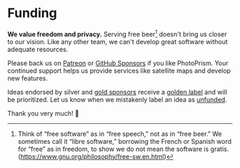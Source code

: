 # Funding

**We value freedom and privacy.** Serving free beer[^1] doesn't bring us closer to our vision.
Like any other team, we can't develop great software without adequate resources.

Please back us on [Patreon](https://www.patreon.com/photoprism) or [GitHub Sponsors](https://github.com/sponsors/photoprism)
if you like PhotoPrism. Your continued support helps us provide services like satellite maps and develop new features.

Ideas endorsed by silver and [gold sponsors](https://github.com/photoprism/photoprism/blob/develop/SPONSORS.md) 
receive a [golden label](https://github.com/photoprism/photoprism/issues?q=is%3Aissue+is%3Aopen+label%3Asponsor) and will be prioritized. Let us know when we mistakenly label an idea as [unfunded](https://github.com/photoprism/photoprism/issues?q=is%3Aissue+is%3Aopen+label%3Aunfunded).

Thank you very much! 💜

[^1]: Think of “free software” as in “free speech,” not as in “free beer.” We sometimes call it “libre software,” borrowing the French or Spanish word for “free” as in freedom, to show we do not mean the software is gratis. (https://www.gnu.org/philosophy/free-sw.en.html)